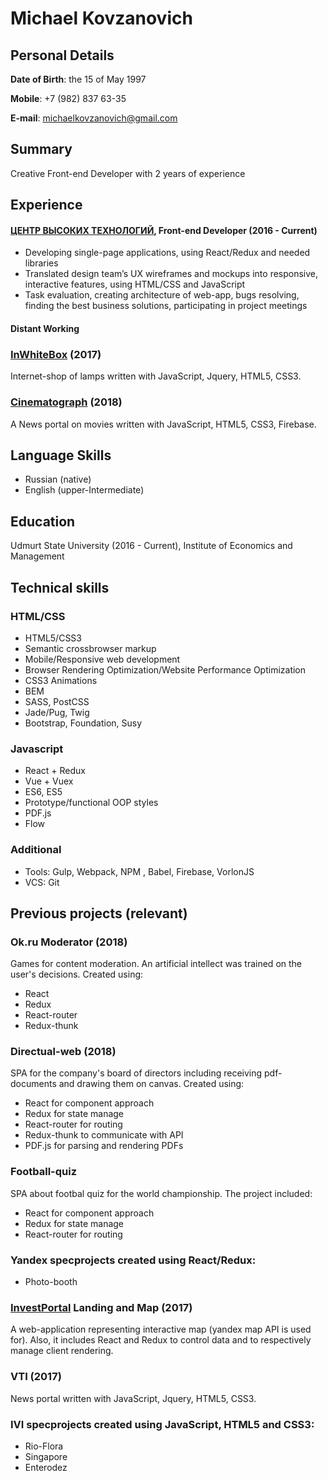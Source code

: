 # Michael Kovzanovich

## Personal Details
**Date of Birth**: the 15 of May 1997

**Mobile**: +7 (982) 837 63-35

**E-mail**: michaelkovzanovich@gmail.com

## Summary
Creative Front-end Developer with 2 years of experience

## Experience 
#### [ЦЕНТР ВЫСОКИХ ТЕХНОЛОГИЙ](https://htc-cs.ru), Front-end Developer (2016 - Current)

* Developing single-page applications, using React/Redux and needed libraries 
* Translated design team’s UX wireframes and mockups into responsive, interactive features, using HTML/CSS and JavaScript 
* Task evaluation, creating architecture of web-app, bugs resolving, finding the best business solutions, participating in project meetings

#### Distant Working

### [InWhiteBox](http://inwbox.ru/) (2017)
Internet-shop of lamps written with JavaScript, Jquery, HTML5, CSS3.

### [Cinematograph](https://cinematograph.media/) (2018)
A News portal on movies written with JavaScript, HTML5, CSS3, Firebase.

## Language Skills

* Russian (native)
* English (upper-Intermediate)

## Education
Udmurt State University (2016 - Current), Institute of Economics and Management

## Technical skills

### HTML/CSS

* HTML5/CSS3
* Semantic crossbrowser markup
* Mobile/Responsive web development
* Browser Rendering Optimization/Website Performance Optimization
* CSS3 Animations
* BEM
* SASS, PostCSS
* Jade/Pug, Twig
* Bootstrap, Foundation, Susy

### Javascript

* React + Redux
* Vue + Vuex
* ES6, ES5
* Prototype/functional OOP styles
* PDF.js
* Flow

### Additional
* Tools: Gulp, Webpack, NPM , Babel, Firebase, VorlonJS
* VCS: Git

## Previous projects (relevant)

### Ok.ru Moderator (2018)
Games for content moderation. An artificial intellect was trained on the user's decisions.
Created using:
* React
* Redux
* React-router
* Redux-thunk

### Directual-web (2018)
SPA for the company's board of directors including receiving pdf-documents and drawing them on canvas.
Сreated using:
* React for component approach
* Redux for state manage 
* React-router for routing
* Redux-thunk to communicate with API
* PDF.js for parsing and rendering PDFs

### Football-quiz 
SPA about footbal quiz for the world championship. The project included:
* React for component approach
* Redux for state manage 
* React-router for routing

### Yandex specprojects created using React/Redux:
* Photo-booth

### [InvestPortal](http://investudm.ru/) Landing and Map (2017)
A web-application representing interactive map (yandex map API is used for). Also, it includes React and Redux to control data and to respectively manage client rendering.

### VTI (2017)
News portal written with JavaScript, Jquery, HTML5, CSS3.

### IVI specprojects created using JavaScript, HTML5 and CSS3:
* Rio-Flora 
* Singapore
* Enterodez
